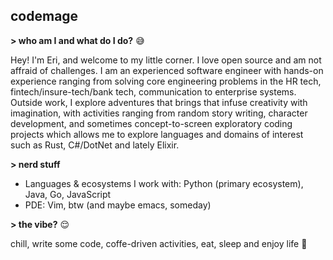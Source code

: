 ## codemage

**> who am I and what do I do?** :sweat_smile:

Hey! I'm Eri, and welcome to my little corner. I love open source and am not affraid of challenges. I am an experienced software engineer with hands-on experience ranging from solving core engineering problems in the HR tech, fintech/insure-tech/bank tech, communication to enterprise systems.
Outside work, I explore adventures that brings that infuse creativity with imagination, with activities ranging from random story writing, character development, and sometimes concept-to-screen exploratory coding projects which allows me to explore languages and domains of interest such as Rust, C#/DotNet and lately Elixir.

**> nerd stuff**

- Languages & ecosystems I work with: Python (primary ecosystem), Java, Go, JavaScript
- PDE: Vim, btw (and maybe emacs, someday)

**> the vibe?** :relieved:

chill, write some code, coffe-driven activities, eat, sleep and enjoy life 🍵
